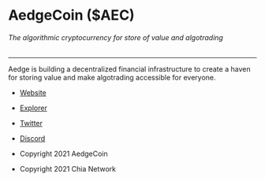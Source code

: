 # AedgeCoin ($AEC)
###### The algorithmic cryptocurrency for store of value and algotrading
---

Aedge is building a decentralized financial infrastructure to create a haven for storing value and make algotrading accessible for everyone.

- [Website](https://aedgecoin.com/)
- [Explorer](https://alltheblocks.net/aedge/)
- [Twitter](https://twitter.com/aedgecoin)
- [Discord](https://discord.gg/m569ExDwXY)

- Copyright 2021 AedgeCoin
- Copyright 2021 Chia Network